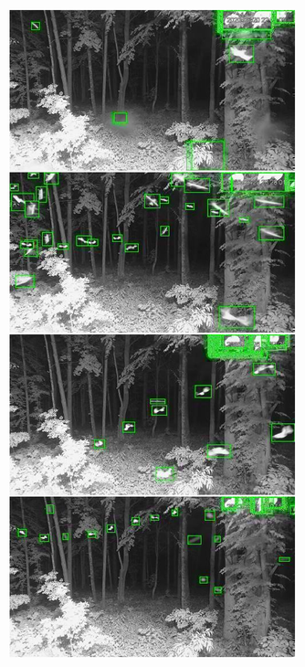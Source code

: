 ![20200620-222852-225857](in/20200620/20200620-222852-225857_0_.jpg)
![20200620-225902-232907](in/20200620/20200620-225902-232907_0_.jpg)
![20200620-232912-235917](in/20200620/20200620-232912-235917_0_.jpg)
![20200621-000007-003012](in/20200621/20200621-000007-003012_0_.jpg)
